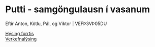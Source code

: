 # Putti - samgöngulausn í vasanum  
Eftir Anton, Kötlu, Pál, og Viktor | VEFÞ3VÞ05DU

[Hýsing forrtis]()  
[Verkefnalýsing](verkefni1.md)
